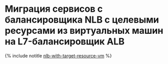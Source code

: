 # Миграция сервисов с балансировщика NLB с целевыми ресурсами из виртуальных машин на L7-балансировщик ALB

{% include notitle [nlb-with-target-resource-vm](../../../_tutorials/security/nlb-with-target-resource-vm.md) %}
